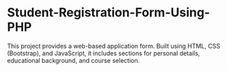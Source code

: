 # Student-Registration-Form-Using-PHP
This project provides a web-based application form. Built using HTML, CSS (Bootstrap), and JavaScript, it includes sections for personal details, educational background, and course selection.
